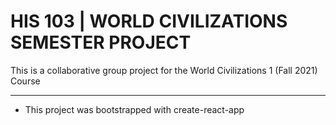 # HIS 103 | WORLD CIVILIZATIONS SEMESTER PROJECT

This is a collaborative group project for the World Civilizations 1 (Fall 2021) Course

---

- This project was bootstrapped with create-react-app

